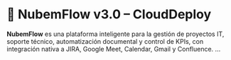# 🚀 NubemFlow v3.0 – CloudDeploy

**NubemFlow** es una plataforma inteligente para la gestión de proyectos IT, soporte técnico, automatización documental y control de KPIs, con integración nativa a JIRA, Google Meet, Calendar, Gmail y Confluence.
...